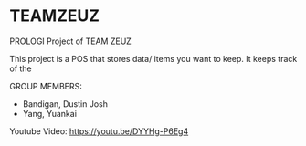 # TEAMZEUZ
PROLOGI Project of TEAM ZEUZ

This project is a POS that stores data/ items you want to keep. It keeps track of the 


GROUP MEMBERS:
- Bandigan, Dustin Josh
- Yang, Yuankai

Youtube Video: https://youtu.be/DYYHg-P6Eg4
